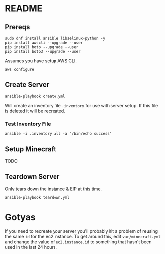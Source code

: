 # README


## Prereqs

```
sudo dnf install ansible libselinux-python -y
pip install awscli --upgrade --user
pip install boto --upgrade --user
pip install boto3 --upgrade --user
```

Assumes you have setup AWS CLI.

```
aws configure
```

## Create Server

```
ansible-playbook create.yml
```

Will create an inventory file `.inventory` for use with server setup.  If this file is deleted it will be recreated.

### Test Inventory File

```
ansible -i .inventory all -a "/bin/echo success"
```

## Setup Minecraft

TODO

## Teardown Server

Only tears down the instance & EIP at this time.

```
ansible-playbook teardown.yml
```

# Gotyas

If you need to recreate your server you'll probably hit a problem of reusing the same `id` for the ec2 instance.  To get around this, edit `var/minecraft.yml` and change the value of `ec2.instance.id` to something that hasn't been used in the last 24 hours.

